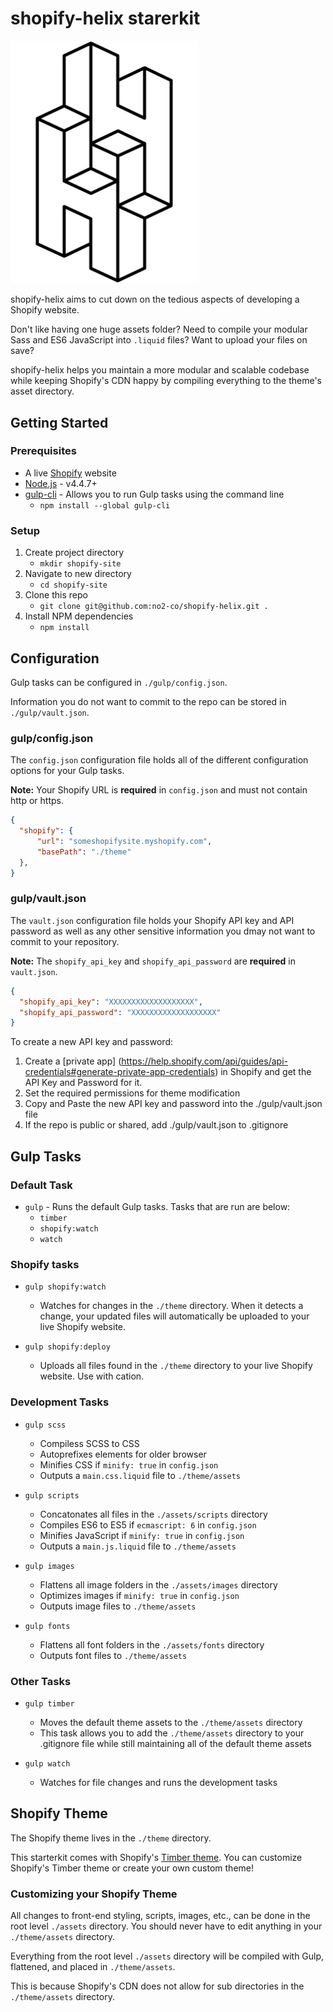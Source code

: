 # shopify-helix starerkit

<img src="hh-logo.png" alt="Half Helix" style="width: 300px;"/>

shopify-helix aims to cut down on the tedious aspects of developing a Shopify website.

Don't like having one huge assets folder? Need to compile your modular Sass and ES6 JavaScript into `.liquid` files? Want to upload your files on save?

shopify-helix helps you maintain a more modular and scalable codebase while keeping Shopify's CDN happy by compiling everything to the theme's asset directory.

## Getting Started

### Prerequisites

- A live [Shopify](https://www.shopify.com/) website
- [Node.js](https://nodejs.org/en/) - v4.4.7+
- [gulp-cli](https://github.com/gulpjs/gulp-cli) - Allows you to run Gulp tasks using the command line
    - `npm install --global gulp-cli`

### Setup

1. Create project directory
    - `mkdir shopify-site`
2. Navigate to new directory
    - `cd shopify-site`
3. Clone this repo
    - `git clone git@github.com:no2-co/shopify-helix.git .`
4. Install NPM dependencies
    - `npm install`

## Configuration

Gulp tasks can be configured in `./gulp/config.json`.

Information you do not want to commit to the repo can be stored in `./gulp/vault.json`.

### gulp/config.json

The `config.json` configuration file holds all of the different configuration options for your Gulp tasks.

**Note:** Your Shopify URL is **required** in `config.json` and must not contain http or https.

```json
{
  "shopify": {
      "url": "someshopifysite.myshopify.com",
      "basePath": "./theme"
  },
}
```

### gulp/vault.json

The `vault.json` configuration file holds your Shopify API key and API password as well as any other sensitive information you dmay not want to commit to your repository.

**Note:** The `shopify_api_key` and `shopify_api_password` are **required** in `vault.json`.

```json
{
  "shopify_api_key": "XXXXXXXXXXXXXXXXXXX",
  "shopify_api_password": "XXXXXXXXXXXXXXXXXXX"
}
```

To create a new API key and password:

1) Create a [private app] (https://help.shopify.com/api/guides/api-credentials#generate-private-app-credentials) in Shopify and get the API Key and Password for it.
2) Set the required permissions for theme modification
3) Copy and Paste the new API key and password into the ./gulp/vault.json file
4) If the repo is public or shared, add ./gulp/vault.json to .gitignore

## Gulp Tasks

### Default Task

- `gulp` - Runs the default Gulp tasks. Tasks that are run are below:
  - `timber`
  - `shopify:watch`
  - `watch`

### Shopify tasks

- `gulp shopify:watch`
  - Watches for changes in the `./theme` directory. When it detects a change, your updated files will automatically be uploaded to your live Shopify website.

- `gulp shopify:deploy`
  - Uploads all files found in the `./theme` directory to your live Shopify website. Use with cation.

### Development Tasks

- `gulp scss`
  - Compiless SCSS to CSS
  - Autoprefixes elements for older browser
  - Minifies CSS if `minify: true` in `config.json`
  - Outputs a `main.css.liquid` file to `./theme/assets`

- `gulp scripts`
  - Concatonates all files in the `./assets/scripts` directory
  - Compiles ES6 to ES5 if `ecmascript: 6` in `config.json`
  - Minifies JavaScript if `minify: true` in `config.json`
  - Outputs a `main.js.liquid` file to `./theme/assets`

- `gulp images`
  - Flattens all image folders in the `./assets/images` directory
  - Optimizes images if `minify: true` in `config.json`
  - Outputs image files to `./theme/assets`

- `gulp fonts`
  - Flattens all font folders in the `./assets/fonts` directory
  - Outputs font files to `./theme/assets`

### Other Tasks

- `gulp timber`
  - Moves the default theme assets to the `./theme/assets` directory
  - This task allows you to add the `./theme/assets` directory to your .gitignore file while still maintaining all of the default theme assets

- `gulp watch`
  - Watches for file changes and runs the development tasks

## Shopify Theme

The Shopify theme lives in the `./theme` directory.

This starterkit comes with Shopify's [Timber theme](https://shopify.github.io/Timber/). You can customize Shopify's Timber theme or create your own custom theme!

### Customizing your Shopify Theme

All changes to front-end styling, scripts, images, etc., can be done in the root level `./assets` directory. You should never have to edit anything in your `./theme/assets` directory.

Everything from the root level `./assets` directory will be compiled with Gulp, flattened, and placed in `./theme/assets`.

This is because Shopify's CDN does not allow for sub directories in the `./theme/assets` directory.

